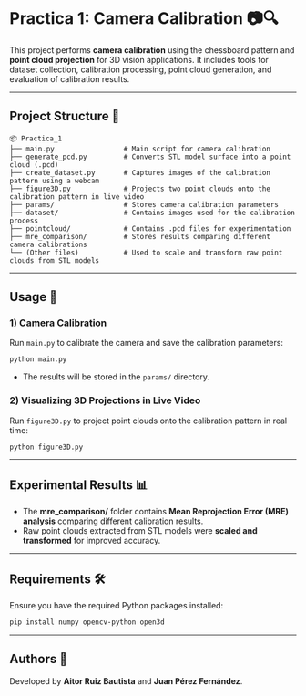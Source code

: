 # Practica 1: Camera Calibration 📷🔍

This project performs **camera calibration** using the chessboard pattern and **point cloud projection** for 3D vision applications. It includes tools for dataset collection, calibration processing, point cloud generation, and evaluation of calibration results.

---

## **Project Structure** 📂

```
📦 Practica_1
├── main.py                 # Main script for camera calibration
├── generate_pcd.py         # Converts STL model surface into a point cloud (.pcd)
├── create_dataset.py       # Captures images of the calibration pattern using a webcam
├── figure3D.py             # Projects two point clouds onto the calibration pattern in live video
├── params/                 # Stores camera calibration parameters
├── dataset/                # Contains images used for the calibration process
├── pointcloud/             # Contains .pcd files for experimentation
├── mre_comparison/         # Stores results comparing different camera calibrations
└── (Other files)           # Used to scale and transform raw point clouds from STL models
```

---

## **Usage** 🚀

### **1) Camera Calibration**
Run `main.py` to calibrate the camera and save the calibration parameters:
```bash
python main.py
```
- The results will be stored in the `params/` directory.

### **2) Visualizing 3D Projections in Live Video**
Run `figure3D.py` to project point clouds onto the calibration pattern in real time:
```bash
python figure3D.py
```

---

## **Experimental Results** 📊
- The **mre_comparison/** folder contains **Mean Reprojection Error (MRE) analysis** comparing different calibration results.
- Raw point clouds extracted from STL models were **scaled and transformed** for improved accuracy.

---

## **Requirements** 🛠
Ensure you have the required Python packages installed:
```bash
pip install numpy opencv-python open3d
```

---

## **Authors** 📝
Developed by **Aitor Ruiz Bautista** and **Juan Pérez Fernández**.
